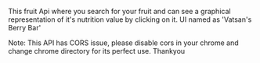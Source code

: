 This fruit Api where you search for your fruit and can see a graphical representation of it's nutrition value by clicking on it. UI named as 'Vatsan's Berry Bar'

Note: This API has CORS issue, please disable cors in your chrome and change chrome directory for its perfect use. Thankyou
